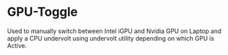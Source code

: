 # GPU-Toggle

Used to manually switch between Intel iGPU and Nvidia GPU on Laptop and apply a CPU undervolt using undervolt utility depending on which GPU is Active.
